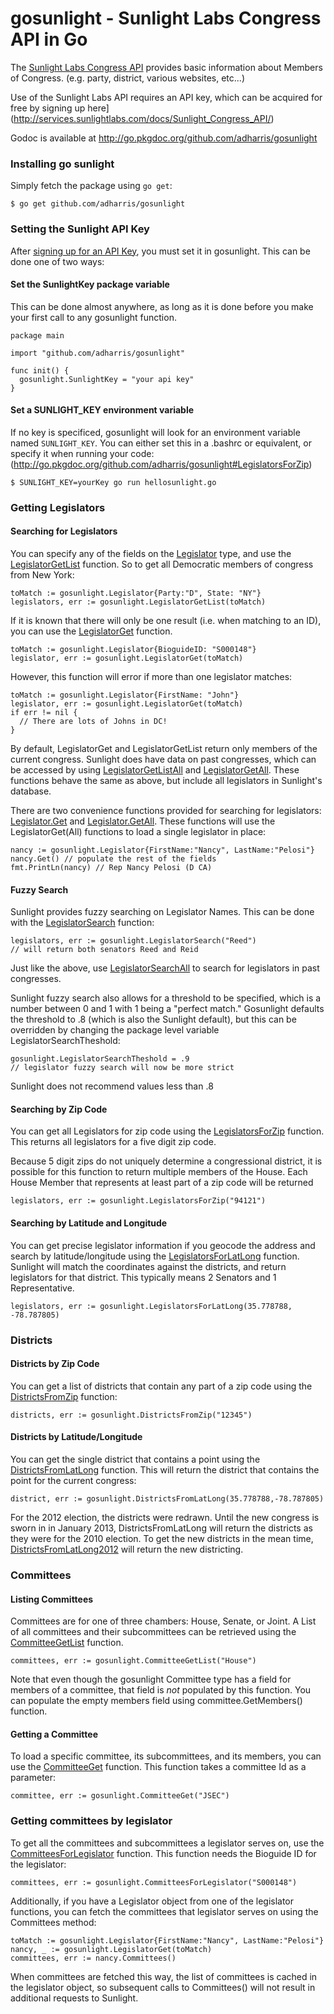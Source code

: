 gosunlight - Sunlight Labs Congress API in Go
==========

The [Sunlight Labs Congress API](http://services.sunlightlabs.com/docs/Sunlight_Congress_API/)
provides basic information about Members of Congress. (e.g. party, district,
various websites, etc...)

Use of the Sunlight Labs API requires an API key, which can be acquired
for free by signing up here](http://services.sunlightlabs.com/docs/Sunlight_Congress_API/)

Godoc is available at http://go.pkgdoc.org/github.com/adharris/gosunlight

### Installing go sunlight

Simply fetch the package using `go get`:

    $ go get github.com/adharris/gosunlight


### Setting the Sunlight API Key

After [signing up for an API Key](http://services.sunlightlabs.com/docs/Sunlight_Congress_API/),
you must set it in gosunlight.  This can be done one of two ways:

#### Set the SunlightKey package variable

This can be done almost anywhere, as long as it is done before you make your
first call to any gosunlight function.

    package main

    import "github.com/adharris/gosunlight"

    func init() {
      gosunlight.SunlightKey = "your api key"
    }

#### Set a SUNLIGHT_KEY environment variable

If no key is specificed, gosunlight will look for an environment variable
named `SUNLIGHT_KEY`.  You can either set this in a .bashrc or equivalent,
or specify it when running your code:(http://go.pkgdoc.org/github.com/adharris/gosunlight#LegislatorsForZip)

    $ SUNLIGHT_KEY=yourKey go run hellosunlight.go


### Getting Legislators

#### Searching for Legislators

You can specify any of the fields on the
[Legislator](http://go.pkgdoc.org/github.com/adharris/gosunlight#Legislator) type, and
use the [LegislatorGetList](http://go.pkgdoc.org/github.com/adharris/gosunlight#LegislatorGetList)
function.  So to get all Democratic members of congress from New York:

    toMatch := gosunlight.Legislator{Party:"D", State: "NY"}
    legislators, err := gosunlight.LegislatorGetList(toMatch)

If it is known that there will only be one result (i.e. when matching to an ID), you
can use the [LegislatorGet](http://go.pkgdoc.org/github.com/adharris/gosunlight#LegislatorGet)
function.

    toMatch := gosunlight.Legislator{BioguideID: "S000148"}
    legislator, err := gosunlight.LegislatorGet(toMatch)

However, this function will error if more than one legislator matches:

    toMatch := gosunlight.Legislator{FirstName: "John"}
    legislator, err := gosunlight.LegislatorGet(toMatch)
    if err != nil {
      // There are lots of Johns in DC!
    }

By default, LegislatorGet and LegislatorGetList return only members of the
current congress. Sunlight does have data on past congresses, which can be
accessed by using [LegislatorGetListAll](http://go.pkgdoc.org/github.com/adharris/gosunlight#LegislatorGetListAll)
and [LegislatorGetAll](http://go.pkgdoc.org/github.com/adharris/gosunlight#LegislatorGetAll).
These functions behave the same as above, but include all legislators in
Sunlight's database.

There are two convenience functions provided for searching for legislators:
[Legislator.Get](http://go.pkgdoc.org/github.com/adharris/gosunlight#Legislator.Get) and
[Legislator.GetAll](http://go.pkgdoc.org/github.com/adharris/gosunlight#Legislator.GetAll).
These functions will use the LegislatorGet(All) functions to load a single
legislator in place:

    nancy := gosunlight.Legislator{FirstName:"Nancy", LastName:"Pelosi"}
    nancy.Get() // populate the rest of the fields
    fmt.PrintLn(nancy) // Rep Nancy Pelosi (D CA)

#### Fuzzy Search

Sunlight provides fuzzy searching on Legislator Names.  This can be done with
the [LegislatorSearch](http://go.pkgdoc.org/github.com/adharris/gosunlight#LegislatorSearch)
function:

    legislators, err := gosunlight.LegislatorSearch("Reed")
    // will return both senators Reed and Reid

Just like the above, use [LegislatorSearchAll](http://go.pkgdoc.org/github.com/adharris/gosunlight#LegislatorSearchAll)
to search for legislators in past congresses.

Sunlight fuzzy search also allows for a threshold to be specified, which is
a number between 0 and 1 with 1 being a "perfect match."  Gosunlight defaults
the threshold to .8 (which is also the Sunlight default), but this can be
overridden by changing the package level variable LegislatorSearchTheshold:

    gosunlight.LegislatorSearchTheshold = .9
    // legislator fuzzy search will now be more strict

Sunlight does not recommend values less than .8

#### Searching by Zip Code

You can get all Legislators for zip code using the
[LegislatorsForZip](http://go.pkgdoc.org/github.com/adharris/gosunlight#LegislatorsForZip)
function.  This returns all legislators for a five digit zip code.

Because 5 digit zips do not uniquely determine a congressional district, it is
possible for this function to return multiple members of the House.  Each House
Member that represents at least part of a zip code will be returned

    legislators, err := gosunlight.LegislatorsForZip("94121")

#### Searching by Latitude and Longitude

You can get precise legislator information if you geocode the address and
search by latitude/longitude using the
[LegislatorsForLatLong](http://go.pkgdoc.org/github.com/adharris/gosunlight#LegislatorsForLatLong)
function.  Sunlight will match the coordinates against the districts, and
return legislators for that district.  This typically means 2 Senators and
1 Representative.

    legislators, err := gosunlight.LegislatorsForLatLong(35.778788, -78.787805)

### Districts

#### Districts by Zip Code

You can get a list of districts that contain any part of a zip code using
the [DistrictsFromZip](http://go.pkgdoc.org/github.com/adharris/gosunlight#DistrictsFromZip)
function:

    districts, err := gosunlight.DistrictsFromZip("12345")

#### Districts by Latitude/Longitude

You can get the single district that contains a point using the
[DistrictsFromLatLong](http://go.pkgdoc.org/github.com/adharris/gosunlight#DistrictsFromLatLong)
function. This will return the district that contains the point for the current
congress:

    district, err := gosunlight.DistrictsFromLatLong(35.778788,-78.787805)

For the 2012 election, the districts were redrawn. Until the new congress is
sworn in in January 2013, DistrictsFromLatLong will return the districts as
they were for the 2010 election.  To get the new districts in the mean time,
[DistrictsFromLatLong2012](http://go.pkgdoc.org/github.com/adharris/gosunlight#DistrictsFromLatLong2012)
will return the new districting.

### Committees

#### Listing Committees

Committees are for one of three chambers: House, Senate, or Joint. A List of
all committees and their subcommittees can be retrieved using the
[CommitteeGetList](http://go.pkgdoc.org/github.com/adharris/gosunlight#CommitteeGetList)
function.

    committees, err := gosunlight.CommitteeGetList("House")

Note that even though the gosunlight Committee type has a field for members
of a committee, that field is *not* populated by this function.  You can
populate the empty members field using committee.GetMembers() function.

#### Getting a Committee

To load a specific committee, its subcommittees, and its members, you can use
the [CommitteeGet](http://go.pkgdoc.org/github.com/adharris/gosunlight#CommitteeGet)
function.  This function takes a committee Id as a parameter:

    committee, err := gosunlight.CommitteeGet("JSEC")

### Getting committees by legislator

To get all the committees and subcommittees a legislator serves on, use the
[CommitteesForLegislator](http://go.pkgdoc.org/github.com/adharris/gosunlight#CommitteesForLegislator)
function.  This function needs the Bioguide ID for the legislator:

    committees, err := gosunlight.CommitteesForLegislator("S000148")

Additionally, if you have a Legislator object from one of the legislator
functions, you can fetch the committees that legislator serves on using the
Committees method:

    toMatch := gosunlight.Legislator{FirstName:"Nancy", LastName:"Pelosi"}
    nancy, _ := gosunlight.LegislatorGet(toMatch)
    committees, err := nancy.Committees()

When committees are fetched this way, the list of committees is cached in the
legislator object, so subsequent calls to Committees() will not result in
additional requests to Sunlight.
